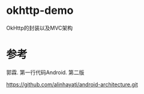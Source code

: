 # okhttp-demo
OkHttp的封装以及MVC架构
# 参考
郭霖. 第一行代码Android. 第二版

https://github.com/alinhayati/android-architecture.git

